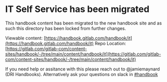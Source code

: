 # IT Self Service has been migrated

This handbook content has been migrated to the new handbook site and as such this directory
has been locked from further changes.

Viewable content: [https://handbook.gitlab.com/handbook/it](https://handbook.gitlab.com/handbook/it)
Repo Location: [https://gitlab.com/gitlab-com/content-sites/handbook/-/tree/main/content/handbook/it](https://gitlab.com/gitlab-com/content-sites/handbook/-/tree/main/content/handbook/it)

If you need help or assitance with this please reach out to @jamiemaynard (DRI Handbooks).  Alternatively ask your questions on slack in [#handbook](https://gitlab.slack.com/archives/C81PT2ALD)

